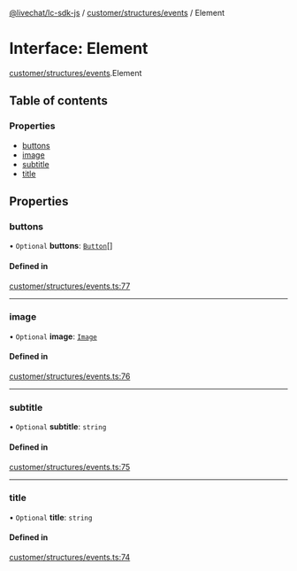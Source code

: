 [@livechat/lc-sdk-js](../README.md) / [customer/structures/events](../modules/customer_structures_events.md) / Element

# Interface: Element

[customer/structures/events](../modules/customer_structures_events.md).Element

## Table of contents

### Properties

- [buttons](customer_structures_events.Element.md#buttons)
- [image](customer_structures_events.Element.md#image)
- [subtitle](customer_structures_events.Element.md#subtitle)
- [title](customer_structures_events.Element.md#title)

## Properties

### buttons

• `Optional` **buttons**: [`Button`](customer_structures_events.Button.md)[]

#### Defined in

[customer/structures/events.ts:77](https://github.com/livechat/lc-sdk-js/blob/a63b0a6/src/customer/structures/events.ts#L77)

___

### image

• `Optional` **image**: [`Image`](customer_structures_events.Image.md)

#### Defined in

[customer/structures/events.ts:76](https://github.com/livechat/lc-sdk-js/blob/a63b0a6/src/customer/structures/events.ts#L76)

___

### subtitle

• `Optional` **subtitle**: `string`

#### Defined in

[customer/structures/events.ts:75](https://github.com/livechat/lc-sdk-js/blob/a63b0a6/src/customer/structures/events.ts#L75)

___

### title

• `Optional` **title**: `string`

#### Defined in

[customer/structures/events.ts:74](https://github.com/livechat/lc-sdk-js/blob/a63b0a6/src/customer/structures/events.ts#L74)
